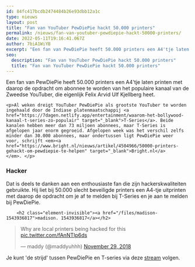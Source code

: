 ```yaml
---
id: 84fc417bcdb2474484b26e93dbb12a1c
type: nieuws
layout: post
title: "Fan van YouTuber PewDiePie hackt 50.000 printers"
permalink: /nieuws/fan-van-youtuber-pewdiepie-hackt-50000-printers/
date: 2022-05-11T19:16:41.067Z
author: 7biA1WiYB
excerpt: "Een fan van PewDiePie heeft 50.000 printers een A4'tje laten printen met daarop de opdracht om abonnee te worden van het populaire kanaal van de Zweedse YouTuber, die eigenlijk Felix Arvid Ulf Kjellberg heet.  "
seo:
  description: "Fan van YouTuber PewDiePie hackt 50.000 printers"
  title: "Fan van YouTuber PewDiePie hackt 50.000 printers"
---
```

Een fan van PewDiePie heeft 50.000 printers een A4'tje laten printen met daarop de opdracht om abonnee te worden van het populaire kanaal van de Zweedse YouTuber, die eigenlijk Felix Arvid Ulf Kjellberg heet.  

    <p>Al weken dreigt YouTuber PewDiePie als grootste YouTuber te worden ingehaald door de Indiase platenmaatschappij <a href="https://7dagen.netlify.app/entertainment/waarom-het-bollywood-kanaal-t-series-zo-populair" target="_blank">T-Series</a>. Beide kanalen hebben meer dan 73 miljoen abonnees, maar T-Series is afgelopen jaar enorm gegroeid. Afgelopen week was het verschil zelfs minder dan 30.000 abonnees, maar ondertussen ligt PewDiePie weer voor, schrijft <em><a href="https://www.bright.nl/nieuws/artikel/4504966/50000-printers-gehackt-om-pewdiepie-te-helpen" target="_blank">Bright.nl</a></em>. </p>
<h3>Hacker</h3>
<p>Dat is deels te danken aan een enthousiaste fan die zijn hackerskwaliteiten gebruikte. Hij liet bij 50.000 slecht beveiligde printers een A4-tje uitprinten met daarop de opdracht om je af te melden bij T-Series en je aan te melden bij PewDiePie. <div class="media media-element-container media-default"><div id="file-535510" class="file file-document file-text-oembed">

        <h2 class="element-invisible"><a href="/files/madison-1543936817">madison. 1543936817</a></h2>
    
  
  <div class="content">
    
<blockquote class="twitter-tweet" data-width="550"><p lang="en" dir="ltr">Why are local printers being hacked for this <a href="https://t.co/fAnNTIp6ds">pic.twitter.com/fAnNTIp6ds</a></p>&mdash; maddy (@maddyuhhh) <a href="https://twitter.com/maddyuhhh/status/1068017390246600704?ref_src=twsrc%5Etfw">November 29, 2018</a></blockquote>
<script async="" src="https://platform.twitter.com/widgets.js" charset="utf-8"></script>
  </div>

  
</div>
</div>
<p>Je kunt 'de strijd' tussen PewDiePie en T-series via deze <a href="https://www.youtube.com/watch?v=V2Afni3S-ok&amp;feature=youtu.be" target="_blank">stream</a> volgen.</p>  
